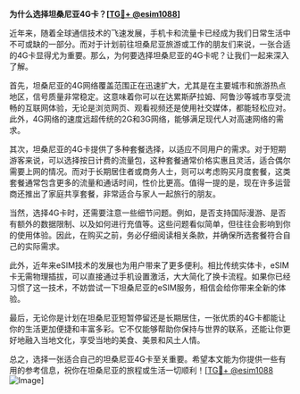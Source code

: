 **为什么选择坦桑尼亚4G卡？[[TG💪+ @esim1088](https://t.me/s/esim1088)]**

近年来，随着全球通信技术的飞速发展，手机卡和流量卡已经成为我们日常生活中不可或缺的一部分。而对于计划前往坦桑尼亚旅游或工作的朋友们来说，一张合适的4G卡显得尤为重要。那么，为何要选择坦桑尼亚的4G卡呢？让我们一起来深入了解。

首先，坦桑尼亚的4G网络覆盖范围正在迅速扩大，尤其是在主要城市和旅游热点地区，信号质量非常稳定。这意味着你可以在达累斯萨拉姆、阿鲁沙等城市享受流畅的互联网体验，无论是浏览网页、观看视频还是使用社交媒体，都能轻松应对。此外，4G网络的速度远超传统的2G和3G网络，能够满足现代人对高速网络的需求。

其次，坦桑尼亚的4G卡提供了多种套餐选择，以适应不同用户的需求。对于短期游客来说，可以选择按日计费的流量包，这种套餐通常价格实惠且灵活，适合偶尔需要上网的情况。而对于长期居住者或商务人士，则可以考虑购买月度套餐，这类套餐通常包含更多的流量和通话时间，性价比更高。值得一提的是，现在许多运营商还推出了家庭共享套餐，非常适合与家人一起旅行的朋友。

当然，选择4G卡时，还需要注意一些细节问题。例如，是否支持国际漫游、是否有额外的数据限制、以及如何进行充值等。这些问题看似简单，但往往会影响到你的使用体验。因此，在购买之前，务必仔细阅读相关条款，并确保所选套餐符合自己的实际需求。

此外，近年来eSIM技术的发展也为用户带来了更多便利。相比传统实体卡，eSIM卡无需物理插拔，可以直接通过手机设置激活，大大简化了换卡流程。如果你已经习惯了这一技术，不妨尝试一下坦桑尼亚的eSIM服务，相信会给你带来全新的体验。

最后，无论你是计划在坦桑尼亚短暂停留还是长期居住，一张优质的4G卡都能让你的生活更加便捷和丰富多彩。它不仅能够帮助你保持与世界的联系，还能让你更好地融入当地文化，享受当地的美食、美景和风土人情。

总之，选择一张适合自己的坦桑尼亚4G卡至关重要。希望本文能为你提供一些有用的参考信息，祝你在坦桑尼亚的旅程或生活一切顺利！[[TG💪+ @esim1088](https://t.me/s/esim1088) ![Image](https://i.postimg.cc/4NQfJmqS/Snipaste-2025-05-13-00-14-12.png)]
